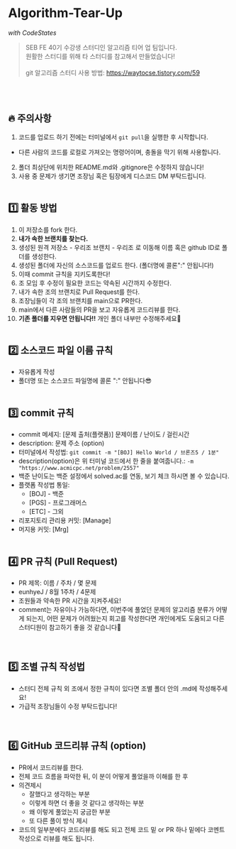 # Algorithm-Tear-Up

_with CodeStates_

> SEB FE 40기 수강생 스터디인 알고리즘 티어 업 팀입니다.  
> 원활한 스터디를 위해 타 스터디를 참고해서 만들었습니다!  
> <br/>
> git 알고리즘 스터디 사용 방법: https://waytocse.tistory.com/59

<br/> 
<br/>

## 🔥 주의사항

1. 코드를 업로드 하기 전에는 터미널에서 `git pull`을 실행한 후 시작합니다.

- 다른 사람의 코드를 로컬로 가져오는 명령어이며, 충돌을 막기 위해 사용합니다.

2. 폴더 최상단에 위치한 README.md와 .gitignore은 수정하지 않습니다!
3. 사용 중 문제가 생기면 조장님 혹은 팀장에게 디스코드 DM 부탁드립니다.
    <br/>
    <br/>

## 1️⃣ 활동 방법

1. 이 저장소를 fork 한다.
2. **내가 속한 브랜치를 찾는다.**
3. 생성된 원격 저장소 - 우리조 브랜치 - 우리조 로 이동해 이름 혹은 github ID로 폴더를 생성한다.
4. 생성된 폴더에 자신의 소스코드를 업로드 한다. (폴더명에 콜론":" 안됩니다!)
5. 이때 commit 규칙을 지키도록한다!
6. 조 모임 후 수정이 필요한 코드는 약속된 시간까지 수정한다.
7. 내가 속한 조의 브랜치로 Pull Request를 한다.
8. 조장님들이 각 조의 브랜치를 main으로 PR한다.
9. main에서 다른 사람들의 PR을 보고 자유롭게 코드리뷰를 한다.
10. **기존 폴더를 지우면 안됩니다!!** 개인 폴더 내부만 수정해주세요🙆
    <br/>
    <br/>

## 2️⃣ 소스코드 파일 이름 규칙

- 자유롭게 작성
- 폴더명 또는 소스코드 파일명에 콜론 ":" 안됩니다😎
  <br/>
  <br/>

## 3️⃣ commit 규칙

- commit 메세지: [문제 출처(플랫폼)] 문제이름 / 난이도 / 걸린시간
- description: 문제 주소 (option)
- 터미널에서 작성법:
  `git commit -m "[BOJ] Hello World / 브론즈5 / 1분"`
- description(option)은 위 터미널 코드에서 한 줄을 붙여줍니다.: `-m "https://www.acmicpc.net/problem/2557"`
- 백준 난이도는 백준 설정에서 solved.ac를 연동, 보기 체크 하시면 볼 수 있습니다.
- 플랫폼 작성법 통일:
  - [BOJ] - 백준
  - [PGS] - 프로그래머스
  - [ETC] - 그외
- 리포지토리 관리용 커밋: [Manage]
- 머지용 커밋: [Mrg]
  <br/>
  <br/>

## 4️⃣ PR 규칙 (Pull Request)

- PR 제목: 이름 / 주차 / 몇 문제
- eunhyeJ / 8월 1주차 / 4문제
- 조원들과 약속한 PR 시간을 지켜주세요!
- comment는 자유이나 가능하다면, 이번주에 풀었던 문제의 알고리즘 분류가 어떻게 되는지,
  어떤 문제가 어려웠는지 회고를 작성한다면 개인에게도 도움되고 다른 스터디원이 참고하기 좋을 것 같습니다🥳  
  <br/>
  <br/>

## 5️⃣ 조별 규칙 작성법

- 스터디 전체 규칙 외 조에서 정한 규칙이 있다면 조별 폴더 안의 .md에 작성해주세요!
- 가급적 조장님들이 수정 부탁드립니다!  
  <br/>
  <br/>

## 6️⃣ GitHub 코드리뷰 규칙 (option)

- PR에서 코드리뷰를 한다.
- 전체 코드 흐름을 파악한 뒤, 이 분이 어떻게 풀었을까 이해를 한 후
- 의견제시
  - 잘했다고 생각하는 부분
  - 이렇게 하면 더 좋을 것 같다고 생각하는 부분
  - 왜 이렇게 풀었는지 궁금한 부분
  - 또 다른 풀이 방식 제시
- 코드의 일부분에다 코드리뷰를 해도 되고 전체 코드 밑 or PR 하나 밑에다 코멘트 작성으로 리뷰를 해도 됩니다.

